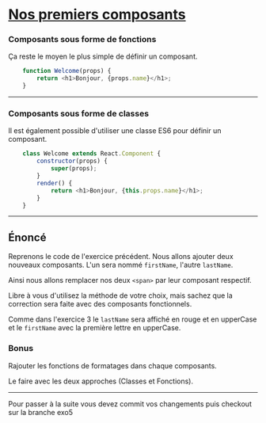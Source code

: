 # [Nos premiers composants](https://fr.reactjs.org/docs/components-and-props.html#function-and-class-components)

### Composants sous forme de fonctions

Ça reste le moyen le plus simple de définir un composant.

```javascript
    function Welcome(props) {
        return <h1>Bonjour, {props.name}</h1>;
    }
```

---

### Composants sous forme de classes

Il est également possible d'utiliser une classe ES6 pour définir un composant.

```javascript
    class Welcome extends React.Component {
        constructor(props) {
            super(props);
        }
        render() {
            return <h1>Bonjour, {this.props.name}</h1>;
        }
    }
```
---


## Énoncé

Reprenons le code de l'exercice précédent.
Nous allons ajouter deux nouveaux composants.
L'un sera nommé `firstName`, l'autre `lastName`.

Ainsi nous allons remplacer nos deux `<span>` par leur composant respectif. 

Libre à vous d'utilisez la méthode de votre choix, mais sachez que la correction sera faite avec des composants fonctionnels.

Comme dans l'exercice 3 le `lastName` sera affiché en rouge et en upperCase et le `firstName` avec la première lettre en upperCase.


### Bonus 

Rajouter les fonctions de formatages dans chaque composants.

Le faire avec les deux approches (Classes et Fonctions).

---

Pour passer à la suite vous devez commit vos changements puis checkout sur la branche exo5








